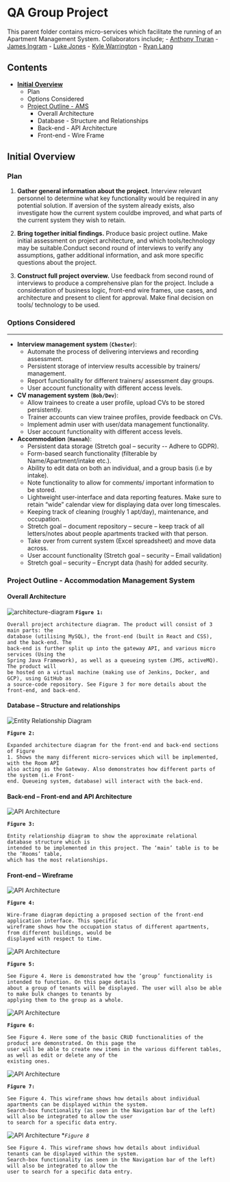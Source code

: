 # QA Group Project
This parent folder contains micro-services which facilitate the running of an Apartment Management System.
Collaborators include;
	- [Anthony Truran](https://github.com/AntonyTruran)
	- [James Ingram](https://github.com/smurfjames101)
	- [Luke Jones](https://github.com/BetaDraconis)
	- [Kyle Warrington](https://github.com/Kyrvix)
	- [Ryan Lang](https://github.com/RyanLang44)
## Contents
 - [**Initial Overview**](https://github.com/AntonyTruran/GroupProject/tree/ReadMe#initial-overview)
	 - Plan
	 - Options Considered
	 - [Project Outline - AMS](https://github.com/AntonyTruran/GroupProject/tree/ReadMe#project-outline---accommodation-management-system)
		 - Overall Architecture
		 - Database - Structure and Relationships
		 - Back-end - API Architecture
		 - Front-end - Wire Frame

## Initial Overview
### Plan
1.  **Gather general information about the project.** Interview relevant personnel to determine what key 
functionality would be required in any potential solution. If aversion of the system already exists, also 
investigate how the current system couldbe improved, and what parts of the current system they wish to retain.

2.  **Bring together initial findings.** Produce basic project outline. Make initial assessment on project 
architecture, and which tools/technology may be suitable.Conduct second round of interviews to verify any 
assumptions, gather additional information, and ask more specific questions about the project.

3. **Construct full project overview.** Use feedback from second round of interviews to produce a comprehensive 
plan for the project. Include a consideration of business logic, front-end wire frames, use cases, and 
architecture and present to client for approval. Make final decision on tools/ technology to be used.
### Options Considered
---
- **Interview management system** (**`Chester`**):
	- Automate the process of delivering interviews and recording assessment.
	- Persistent storage of interview results accessible by trainers/ management.
	- Report functionality for different trainers/ assessment day groups.
	- User account functionality with different access levels.
- **CV management system** (**`Bob/Dev`**):
	- Allow trainees to create a user profile, upload CVs to be stored persistently.
	- Trainer accounts can view trainee profiles, provide feedback on CVs.
	- Implement admin user with user/data management functionality.
	- User account functionality with different access levels.
- **Accommodation** (**`Hannah`**):
	- Persistent data storage (Stretch goal – security -- Adhere to GDPR).
	- Form-based search functionality (filterable by Name/Apartment/intake etc.).
	- Ability to edit data on both an individual, and a group basis (i.e by intake).
	- Note functionality to allow for comments/ important information to be stored.
	- Lightweight user-interface and data reporting features. Make sure to retain
	“wide” calendar view for displaying data over long timescales.
	- Keeping track of cleaning (roughly 1 apt/day), maintenance, and occupation.
	- Stretch goal – document repository – secure – keep track of all letters/notes
about people apartments tracked with that person.
	- Take over from current system (Excel spreadsheet) and move data across.
	- User account functionality (Stretch goal – security – Email validation)
	- Stretch goal – security – Encrypt data (hash) for added security.

### Project Outline - Accommodation Management System
#### Overall Architecture
![architecture-diagram](Documentation/ArchitectureDiagram.png)
**`Figure 1:`** 
````
Overall project architecture diagram. The product will consist of 3 main parts: the
database (utilising MySQL), the front-end (built in React and CSS), and the back-end. The
back-end is further split up into the gateway API, and various micro services (Using the
Spring Java Framework), as well as a queueing system (JMS, activeMQ). The product will
be hosted on a virtual machine (making use of Jenkins, Docker, and GCP), using GitHub as
a source-code repository. See Figure 3 for more details about the front-end, and back-end.
````
#### Database – Structure and relationships

![Entity Relationship Diagram](Documentation/ERD.png)

**`Figure 2:`**
````
Expanded architecture diagram for the front-end and back-end sections of Figure 
1. Shows the many different micro-services which will be implemented, with the Room API 
also acting as the Gateway. Also demonstrates how different parts of the system (i.e Front-
end. Queueing system, database) will interact with the back-end.
````
#### Back-end – Front-end and API Architecture 

![API Architecture](Documentation/API.png)

**`Figure 3:`**
````
Entity relationship diagram to show the approximate relational database structure which is 
intended to be implemented in this project. The ‘main’ table is to be the ‘Rooms’ table, 
which has the most relationships.
````
#### Front-end – Wireframe

![API Architecture](Documentation/HomePageWireFrame.png)

**`Figure 4:`**
````
Wire-frame diagram depicting a proposed section of the front-end application interface. This specific 
wireframe shows how the occupation status of different apartments, from different buildings, would be 
displayed with respect to time.
````
![API Architecture](Documentation/GroupsPageWireFrame.png)

**`Figure 5:`**
````
See Figure 4. Here is demonstrated how the ‘group’ functionality is intended to function. On this page details 
about a group of tenants will be displayed. The user will also be able to make bulk changes to tenants by 
applying them to the group as a whole.
````
![API Architecture](Documentation/AdminPageWireFrame.png)

**`Figure 6:`**
````
See Figure 4. Here some of the basic CRUD functionalities of the product are demonstrated. On this page the 
user will be able to create new items in the various different tables, as well as edit or delete any of the 
existing ones.
````
![API Architecture](Documentation/ApartmentPageWireFrame.png)

**`Figure 7:`**
````
See Figure 4. This wireframe shows how details about individual apartments can be displayed within the system. 
Search-box functionality (as seen in the Navigation bar of the left) will also be integrated to allow the user 
to search for a specific data entry.
````
![API Architecture](Documentation/TenantsPageWireFrame.png)
**`Figure 8`*
```
See Figure 4. This wireframe shows how details about individual tenants can be displayed within the system. 
Search-box functionality (as seen in the Navigation bar of the left) will also be integrated to allow the 
user to search for a specific data entry. 
```

